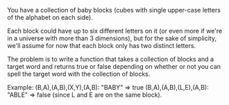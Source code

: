 You have a collection of baby blocks (cubes with single upper-case letters of the alphabet on each side).

Each block could have up to six different letters on it (or even more if we're in a universe with more than 3 dimensions),
but for the sake of simplicity, we'll assume for now that each block only has two distinct letters.

The problem is to write a function that takes a collection of blocks and a target word and
returns true or false depending on whether or not you can spell the target word with the collection of blocks.

Example:
(B,A),(A,B),(X,Y),(A,B): "BABY" => true
(B,A),(A,B),(L,E),(A,B): "ABLE" => false (since L and E are on the same block).

